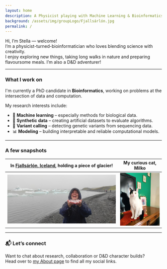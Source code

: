 ```yaml
---
layout: home
description: A Physicist playing with Machine Learning & Bioinformatics
background: /assets/img/groupLogo/Fjallsárlón.jpg
permalink: /
---
```


Hi, I’m Stella — welcome!  
I’m a physicist-turned-bioinformatician who loves blending science with creativity.  
I enjoy exploring new things, taking long walks in nature and preparing flavoursome meals. I’m also a D&D adventurer!

---

### What I work on

I'm currently a PhD candidate in **Bioinformatics**, working on problems at the intersection of data and computation.

My research interests include:
- 🧠 **Machine learning** – especially methods for biological data.
- 🧪 **Synthetic data** – creating artificial datasets to evaluate algorithms.
- 🧬 **Variant calling** – detecting genetic variants from sequencing data.
- 📊 **Modeling** – building interpretable and reliable computational models.

---

### A few snapshots

In [Fjallsárlón, Iceland](https://en.wikipedia.org/wiki/Fjalls%C3%A1rl%C3%B3n), holding a piece of glacier! | My curious cat, Milko   
:-------------------------:|:-------------------------:  
<img src="/assets/img/team/Glacier.jpg" alt="Photo taken in Fjallsárlón Glacier Lagoon, Iceland" width="470"/> | <img src="/assets/img/team/Milko.JPEG" alt="This is a photo of my cat" width="160"/>

---

### 📬 Let’s connect

Want to chat about research, collaboration or D&D character builds?  
Head over to [my About page](https://sfragkoul.github.io/about/) to find all my social links.
